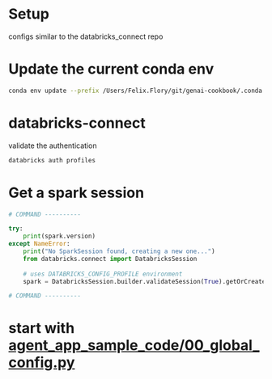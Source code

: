 # Setup

configs similar to the databricks_connect repo

# Update the current conda env

```bash
conda env update --prefix /Users/Felix.Flory/git/genai-cookbook/.conda --file environment.yml --prune
```

# databricks-connect

validate the authentication
```bash
databricks auth profiles
```

# Get a spark session

```python
# COMMAND ----------

try:
    print(spark.version)
except NameError:
    print("No SparkSession found, creating a new one...")
    from databricks.connect import DatabricksSession
    
    # uses DATABRICKS_CONFIG_PROFILE environment
    spark = DatabricksSession.builder.validateSession(True).getOrCreate()

# COMMAND ----------
```

# start with [agent_app_sample_code/00_global_config.py](agent_app_sample_code/00_global_config.py)